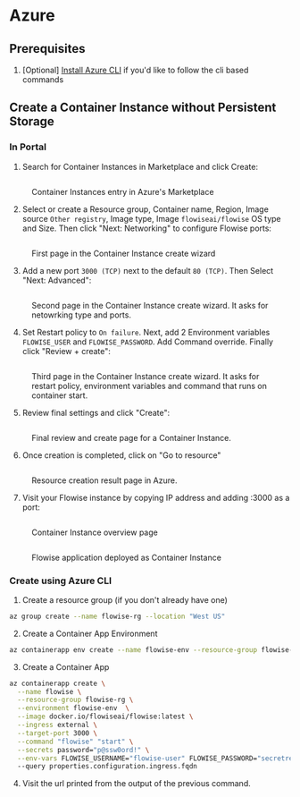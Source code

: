 # Azure

## Prerequisites

1. \[Optional] [Install Azure CLI](https://learn.microsoft.com/en-us/cli/azure/install-azure-cli) if you'd like to follow the cli based commands

## Create a Container Instance without Persistent Storage

### In Portal

1. Search for Container Instances in Marketplace and click Create:

<figure><img src="../.gitbook/assets/1.png" alt=""><figcaption><p>Container Instances entry in Azure's Marketplace</p></figcaption></figure>

2. Select or create a Resource group, Container name, Region, Image source `Other registry`, Image type, Image `flowiseai/flowise` OS type and Size. Then click "Next: Networking" to configure Flowise ports:

<figure><img src="../.gitbook/assets/2.png" alt=""><figcaption><p>First page in the Container Instance create wizard</p></figcaption></figure>

3. Add a new port `3000 (TCP)` next to the default `80 (TCP)`. Then Select "Next: Advanced":

<figure><img src="../.gitbook/assets/3.png" alt=""><figcaption><p>Second page in the Container Instance create wizard. It asks for netowrking type and ports.</p></figcaption></figure>

4. Set Restart policy to `On failure`. Next, add 2 Environment variables `FLOWISE_USER` and `FLOWISE_PASSWORD`. Add Command override. Finally click "Review + create":

<figure><img src="../.gitbook/assets/4.png" alt=""><figcaption><p>Third page in the Container Instance create wizard. It asks for restart policy, environment variables and command that runs on container start.</p></figcaption></figure>

5. Review final settings and click "Create":

<figure><img src="../.gitbook/assets/5.png" alt=""><figcaption><p>Final review and create page for a Container Instance.</p></figcaption></figure>

6. Once creation is completed, click on "Go to resource"

<figure><img src="../.gitbook/assets/6.png" alt=""><figcaption><p>Resource creation result page in Azure.</p></figcaption></figure>

7. Visit your Flowise instance by copying IP address and adding :3000 as a port:

<figure><img src="../.gitbook/assets/7.png" alt=""><figcaption><p>Container Instance overview page</p></figcaption></figure>

<figure><img src="../.gitbook/assets/8.png" alt=""><figcaption><p>Flowise application deployed as Container Instance</p></figcaption></figure>

### Create using Azure CLI

1. Create a resource group (if you don't already have one)

```bash
az group create --name flowise-rg --location "West US"
```

2. Create a Container App Environment

```bash
az containerapp env create --name flowise-env --resource-group flowise-rg --location "West US"
```

3. Create a Container App

```bash
az containerapp create \
  --name flowise \
  --resource-group flowise-rg \
  --environment flowise-env  \
  --image docker.io/flowiseai/flowise:latest \
  --ingress external \
  --target-port 3000 \
  --command "flowise" "start" \
  --secrets password="p@ssw0ord!" \
  --env-vars FLOWISE_USERNAME="flowise-user" FLOWISE_PASSWORD="secretref:password"
  --query properties.configuration.ingress.fqdn
```

4. Visit the url printed from the output of the previous command.
